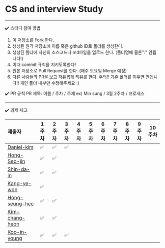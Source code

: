 # CS and interview Study

---
✔️ 스터디 참여 방법

1. 이 저장소를 Fork 한다.
2. 생성된 원격 저장소에 이름 혹은 github ID로 폴더를 생성한다.
3. 생성된 폴더에 자신의 소스코드나 md파일을 업로드 한다. (폴더명에 콜론":" 안됩니다!)
4. 이때 commit 규칙을 지키도록한다!
5. 원본 저장소로 Pull Request를 한다. (매주 토요일 Merge 예정)
6. 다른 사람들의 PR을 보고 자유롭게 리뷰를 한다.
주의!! 기존 폴더를 지우면 안됩니다!! 개인 폴더 내부만 수정해주세요 :)

✔️ PR 규칙
PR 제목: 이름 / 주차 / 주제
ex) Min sung / 3월 2주차 / 프로세스 

---


✔️ 과제 체크

| 제출자  | 1주차 | 2주차 | 3주차 | 4주차 | 5주차 | 6주차 | 7주차 | 8주차 | 9주차 | 10주차 |
| :--- | :---: | :---: | :---: | :---: | :---: | :---: | :---: | :---: | :---: | :---: |
| [Daniel-kim](https://github.com/Daniel-kim-junior) | ✅  | ✅ |  ✅  |  |  |  |  |  |  |  | 
| [Hong-Seo-jin](https://github.com/num1dev) | ✅  | ✅  |  |  |  |  |  |  |  |  | 
| [Shin-da-in](https://github.com/FunnyDain) | ✅ | ✅ |  |  |  |  |  |  |  |  | 
| [Kang-ye-won](https://github.com/yewonkang00) | ✅  |  |  |  |  |  |  |  |  |  | 
| [Hong-seung-hee](https://github.com/mowgood) | ✅  | ✅ |  |  |  |  |  |  |  |  |
| [Kim-chang-heon](https://github.com/changheonkim) | ✅ | ✅ |  |  |  |  |  |  |  |  |
| [Koo-in-young](https://github.com/9noeyni9) | ✅ | ✅ | ✅  |  |  |  |  |  |  |  |




